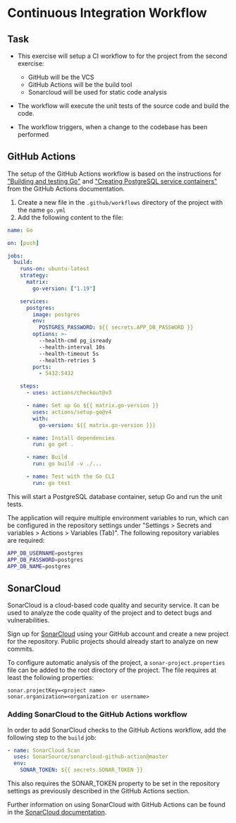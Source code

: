 # Continuous Integration Workflow

## Task

- This exercise will setup a CI workflow to for the project from the second exercise:

  - GitHub will be the VCS
  - GitHub Actions will be the build tool
  - Sonarcloud will be used for static code analysis

- The workflow will execute the unit tests of the source code and build the code.
- The workflow triggers, when a change to the codebase has been performed

## GitHub Actions

The setup of the GitHub Actions workflow is based on the instructions for ["Building and testing Go"](https://docs.github.com/en/actions/automating-builds-and-tests/building-and-testing-go) and ["Creating PostgreSQL service containers"](https://docs.github.com/en/actions/using-containerized-services/creating-postgresql-service-containers) from the GitHub Actions documentation.

1. Create a new file in the `.github/workflows` directory of the project with the name `go.yml`
2. Add the following content to the file:

```yaml
name: Go

on: [push]

jobs:
  build:
    runs-on: ubuntu-latest
    strategy:
      matrix:
        go-version: ["1.19"]

    services:
      postgres:
        image: postgres
        env:
          POSTGRES_PASSWORD: ${{ secrets.APP_DB_PASSWORD }}
        options: >-
          --health-cmd pg_isready
          --health-interval 10s
          --health-timeout 5s
          --health-retries 5
        ports:
          - 5432:5432

    steps:
      - uses: actions/checkout@v3

      - name: Set up Go ${{ matrix.go-version }}
        uses: actions/setup-go@v4
        with:
          go-version: ${{ matrix.go-version }}}

      - name: Install dependencies
        run: go get .

      - name: Build
        run: go build -v ./...

      - name: Test with the Go CLI
        run: go test
```

This will start a PostgreSQL database container, setup Go and run the unit tests.

The application will require multiple environment variables to run, which can be configured in the repository settings under "Settings > Secrets and variables > Actions > Variables (Tab)". The following repository variables are required:

```bash
APP_DB_USERNAME=postgres
APP_DB_PASSWORD=postgres
APP_DB_NAME=postgres
```

## SonarCloud

SonarCloud is a cloud-based code quality and security service. It can be used to analyze the code quality of the project and to detect bugs and vulnerabilities.

Sign up for [SonarCloud](https://sonarcloud.io/) using your GitHub account and create a new project for the repository.
Public projects should already start to analyze on new commits.

To configure automatic analysis of the project, a `sonar-project.properties` file can be added to the root directory of the project. The file requires at least the following properties:

```properties
sonar.projectKey=<project name>
sonar.organization=<organization or username>
```

### Adding SonarCloud to the GitHub Actions workflow

In order to add SonarCloud checks to the GitHub Actions workflow, add the following step to the `build` job:

```yaml
- name: SonarCloud Scan
  uses: SonarSource/sonarcloud-github-action@master
  env:
    SONAR_TOKEN: ${{ secrets.SONAR_TOKEN }}
```

This also requires the SONAR_TOKEN property to be set in the repository settings as previously described in the GitHub Actions section.

Further information on using SonarCloud with GitHub Actions can be found in the [SonarCloud documentation](https://docs.sonarcloud.io/getting-started/github/).
